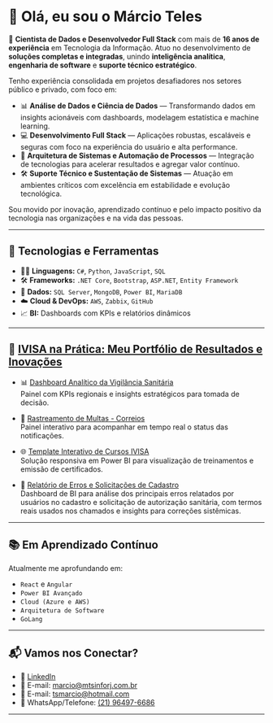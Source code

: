 # 👋 Olá, eu sou o Márcio Teles

🎯 **Cientista de Dados e Desenvolvedor Full Stack** com mais de **16 anos de experiência** em Tecnologia da Informação. Atuo no desenvolvimento de **soluções completas e integradas**, unindo **inteligência analítica**, **engenharia de software** e **suporte técnico estratégico**.

Tenho experiência consolidada em projetos desafiadores nos setores público e privado, com foco em:

- 📊 **Análise de Dados e Ciência de Dados** — Transformando dados em insights acionáveis com dashboards, modelagem estatística e machine learning.  
- 💻 **Desenvolvimento Full Stack** — Aplicações robustas, escaláveis e seguras com foco na experiência do usuário e alta performance.  
- 🔧 **Arquitetura de Sistemas e Automação de Processos** — Integração de tecnologias para acelerar resultados e agregar valor contínuo.  
- 🛠️ **Suporte Técnico e Sustentação de Sistemas** — Atuação em ambientes críticos com excelência em estabilidade e evolução tecnológica.

Sou movido por inovação, aprendizado contínuo e pelo impacto positivo da tecnologia nas organizações e na vida das pessoas.

---

## 🚀 Tecnologias e Ferramentas

- 👨‍💻 **Linguagens:** `C#`, `Python`, `JavaScript`, `SQL`  
- 🛠️ **Frameworks:** `.NET Core`, `Bootstrap`, `ASP.NET`, `Entity Framework`  
- 🧠 **Dados:** `SQL Server`, `MongoDB`, `Power BI`, `MariaDB`  
- ☁️ **Cloud & DevOps:** `AWS`, `Zabbix`, `GitHub`  
- 📈 **BI:** Dashboards com KPIs e relatórios dinâmicos  

---

## 🔧 [IVISA na Prática: Meu Portfólio de Resultados e Inovações](https://tinyurl.com/3wbbs6dc)

- 📊 [Dashboard Analítico da Vigilância Sanitária](https://tinyurl.com/3wbbs6dc)  
  Painel com KPIs regionais e insights estratégicos para tomada de decisão.  

- 🧰 [Rastreamento de Multas - Correios](https://tinyurl.com/483xa7rp)  
  Painel interativo para acompanhar em tempo real o status das notificações.  

- 🌐 [Template Interativo de Cursos IVISA](https://tinyurl.com/9f2723mu)  
  Solução responsiva em Power BI para visualização de treinamentos e emissão de certificados.

- 🐞 [Relatório de Erros e Solicitações de Cadastro](https://tinyurl.com/2sac236x)  
  Dashboard de BI para análise dos principais erros relatados por usuários no cadastro e solicitação de autorização sanitária,
  com termos reais usados nos chamados e insights para correções sistêmicas.

---

## 📚 Em Aprendizado Contínuo

Atualmente me aprofundando em:

- `React` e `Angular`  
- `Power BI Avançado`  
- `Cloud (Azure e AWS)`  
- `Arquitetura de Software`  
- `GoLang`  

---

## 📬 Vamos nos Conectar?

- 🔗 [LinkedIn](https://www.linkedin.com/in/m%C3%A1rcio-teles-63191387)  
- 📧 E-mail: [marcio@mtsinforj.com.br](mailto:marcio@mtsinforj.com.br)  
- 📧 E-mail: [tsmarcio@hotmail.com](mailto:tsmarcio@hotmail.com)  
- 📱 WhatsApp/Telefone: [(21) 96497-6686](tel:+5521964976686)

---
